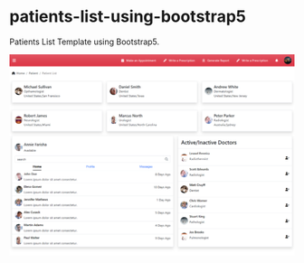 # patients-list-using-bootstrap5
Patients List Template using Bootstrap5.

<img src="https://github.com/pramod-ravuri/patients-list-using-bootstrap5/blob/main/assets/images/patient-template.png" alt="patient-template">
